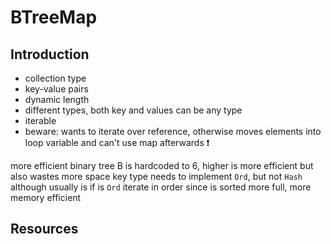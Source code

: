 # BTreeMap



## Introduction

- collection type
- key-value pairs
- dynamic length
- different types, both key and values can be any type
- iterable
- beware: wants to iterate over reference, otherwise moves elements into loop variable and can't use map afterwards ❗️

more efficient binary tree
B is hardcoded to 6, higher is more efficient but also wastes more space
key type needs to implement `Ord`, but not `Hash` although usually is if is `Ord`
iterate in order since is sorted
more full, more memory efficient



## Resources

